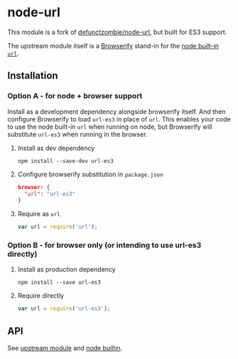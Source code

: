 # node-url

This module is a fork of [defunctzombie/node-url](https://github.com/defunctzombie/node-url), but built for ES3 support.

The upstream module itself is a [Browserify](http://browserify.org/) stand-in for the [node built-in `url`](https://nodejs.org/api/url.html).

## Installation

### Option A - for node + browser support

Install as a development dependency alongside browserify itself. And then configure Browserify to load `url-es3` in place of `url`.
This enables your code to use the node built-in `url` when running on node, but Browserify will substitute `url-es3` when running in the browser.

1. Install as dev dependency
    ``` shell
    npm install --save-dev url-es3
    ```
    
2. Configure browserify substitution in `package.json`
    ``` json
    browser: {
      "url": "url-es3"
    }
    ```
    
3. Require as `url`
    ``` javascript
    var url = require('url');
    ```

### Option B - for browser only (or intending to use url-es3 directly)

1. Install as production dependency
    ```` shell
    npm install --save url-es3
    ````

2. Require directly
    ```` javascript
    var url = require('url-es3');
    ````
## API

See [upstream module](https://github.com/defunctzombie/node-url) and [node builtin](https://nodejs.org/api/url.html).

